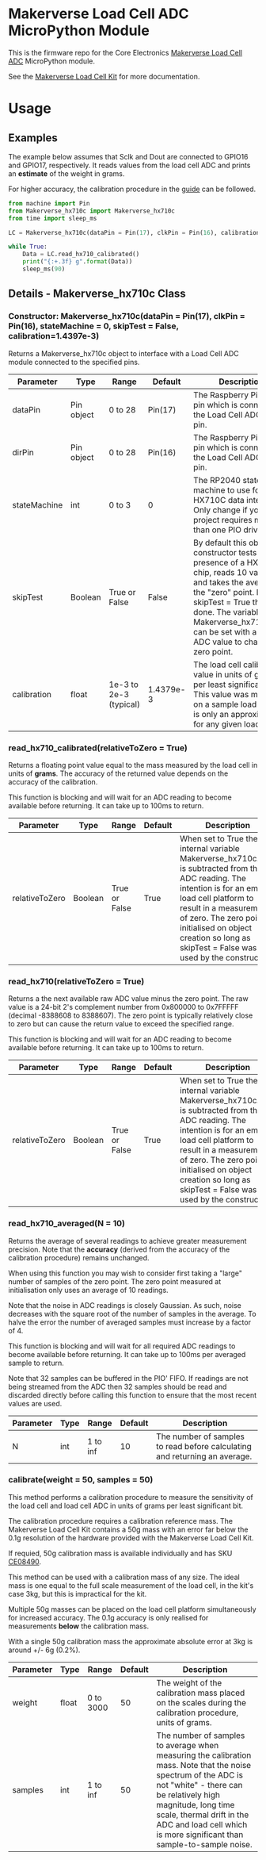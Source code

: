 # Makerverse Load Cell ADC MicroPython Module

This is the firmware repo for the Core Electronics [Makerverse Load Cell ADC](https://core-electronics.com.au/catalog/product/view/sku/ce08248) MicroPython module.

See the [Makerverse Load Cell Kit](https://core-electronics.com.au/tutorials/makerverse-load-cell-kit.html) for more documentation.

# Usage

## Examples

The example below assumes that Sclk and Dout are connected to GPIO16 and GPIO17, respectively. It reads values from the load cell ADC and prints an **estimate** of the weight in grams.

For higher accuracy, the calibration procedure in the [guide](https://core-electronics.com.au/tutorials/makerverse-load-cell-kit.html) can be followed.

```python
from machine import Pin
from Makerverse_hx710c import Makerverse_hx710c
from time import sleep_ms

LC = Makerverse_hx710c(dataPin = Pin(17), clkPin = Pin(16), calibration=1.4397e-3)

while True:
    Data = LC.read_hx710_calibrated()
    print("{:+.3f} g".format(Data))
    sleep_ms(90)
```

## Details - Makerverse_hx710c Class

### Constructor: Makerverse_hx710c(dataPin = Pin(17), clkPin = Pin(16), stateMachine = 0, skipTest = False, calibration=1.4397e-3)

Returns a Makerverse_hx710c object to interface with a Load Cell ADC module connected to the specified pins.

Parameter | Type | Range | Default | Description
--- | --- | --- | --- | ---
dataPin | Pin object | 0 to 28 | Pin(17) | The Raspberry Pi Pico pin which is connected to the Load Cell ADC's Dout pin.
dirPin | Pin object | 0 to 28 | Pin(16) | The Raspberry Pi Pico pin which is connected to the Load Cell ADC's Sclk pin.
stateMachine | int | 0 to 3 | 0 | The RP2040 state machine to use for the HX710C data interface. Only change if your project requires more than one PIO driver.
skipTest | Boolean | True or False | False | By default this object constructor tests for the presence of a HX710C chip, reads 10 values, and takes the average as the "zero" point. If skipTest = True this is not done. The variable Makerverse_hx710c.zero can be set with a raw ADC value to change the zero point.
calibration | float | 1e-3 to 2e-3 (typical) | 1.4379e-3 | The load cell calibration value in units of grams per least significant bit. This value was measured on a sample load cell but is only an approximation for any given load cell. 

### read_hx710_calibrated(relativeToZero = True)

Returns a floating point value equal to the mass measured by the load cell in units of **grams**. The accuracy of the returned value depends on the accuracy of the calibration.

This function is blocking and will wait for an ADC reading to become available before returning. It can take up to 100ms to return.

Parameter | Type | Range | Default | Description
--- | --- | --- | --- | ---
relativeToZero | Boolean | True or False | True | When set to True the internal variable Makerverse_hx710c.zero is subtracted from the ADC reading. The intention is for an empty load cell platform to result in a measurement of zero. The zero point is initialised on object creation so long as skipTest = False was used by the constructor.

### read_hx710(relativeToZero = True)

Returns a the next available raw ADC value minus the zero point. The raw value is a 24-bit 2's complement number from 0x800000 to 0x7FFFFF (decimal -8388608 to 8388607). The zero point is typically relatively close to zero but can cause the return value to exceed the specified range.

This function is blocking and will wait for an ADC reading to become available before returning. It can take up to 100ms to return.

Parameter | Type | Range | Default | Description
--- | --- | --- | --- | ---
relativeToZero | Boolean | True or False | True | When set to True the internal variable Makerverse_hx710c.zero is subtracted from the ADC reading. The intention is for an empty load cell platform to result in a measurement of zero. The zero point is initialised on object creation so long as skipTest = False was used by the constructor.


### read_hx710_averaged(N = 10)

Returns the average of several readings to achieve greater measurement precision. Note that the **accuracy** (derived from the accuracy of the calibration procedure) remains unchanged.

When using this function you may wish to consider first taking a "large" number of samples of the zero point. The zero point measured at initialisation only uses an average of 10 readings.

Note that the noise in ADC readings is closely Gaussian. As such, noise decreases with the square root of the number of samples in the average. To halve the error the number of averaged samples must increase by a factor of 4.

This function is blocking and will wait for all required ADC readings to become available before returning. It can take up to 100ms per averaged sample to return.

Note that 32 samples can be buffered in the PIO' FIFO. If readings are not being streamed from the ADC then 32 samples should be read and discarded directly before calling this function to ensure that the most recent values are used.

Parameter | Type | Range | Default | Description
--- | --- | --- | --- | ---
N | int | 1 to inf | 10 | The number of samples to read before calculating and returning an average.

### calibrate(weight = 50, samples = 50)

This method performs a calibration procedure to measure the sensitivity of the load cell and load cell ADC in units of grams per least significant bit.

The calibration procedure requires a calibration reference mass. The Makerverse Load Cell Kit contains a 50g mass with an error far below the 0.1g resolution of the hardware provided with the Makerverse Load Cell Kit.

If requied, 50g calibration mass is available individually and has SKU [CE08490](https://core-electronics.com.au/catalog/product/view/sku/ce08490).

This method can be used with a calibration mass of any size. The ideal mass is one equal to the full scale measurement of the load cell, in the kit's case 3kg, but this is impractical for the kit.

Multiple 50g masses can be placed on the load cell platform simultaneously for increased accuracy. The 0.1g accuracy is only realised for measurements **below** the calibration mass.

With a single 50g calibration mass the approximate absolute error at 3kg is around +/- 6g (0.2%).

Parameter | Type | Range | Default | Description
--- | --- | --- | --- | ---
weight | float | 0 to 3000 | 50 | The weight of the calibration mass placed on the scales during the calibration procedure, units of grams.
samples | int | 1 to inf | 50 | The number of samples to average when measuring the calibration mass. Note that the noise spectrum of the ADC is not "white" - there can be relatively high magnitude, long time scale, thermal drift in the ADC and load cell which is more significant than sample-to-sample noise.